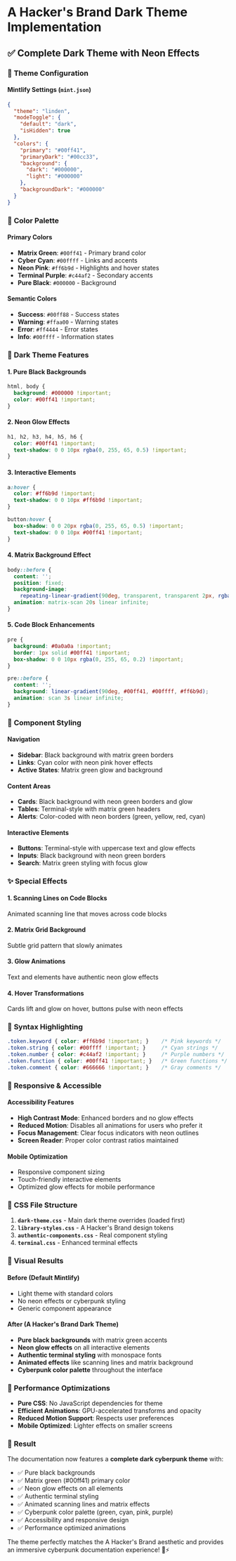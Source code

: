 # A Hacker's Brand Dark Theme Implementation

## ✅ **Complete Dark Theme with Neon Effects**

### 🎨 **Theme Configuration**

#### Mintlify Settings (`mint.json`)
```json
{
  "theme": "linden",
  "modeToggle": {
    "default": "dark",
    "isHidden": true
  },
  "colors": {
    "primary": "#00ff41",
    "primaryDark": "#00cc33",
    "background": {
      "dark": "#000000",
      "light": "#000000"
    },
    "backgroundDark": "#000000"
  }
}
```

### 🌈 **Color Palette**

#### Primary Colors
- **Matrix Green**: `#00ff41` - Primary brand color
- **Cyber Cyan**: `#00ffff` - Links and accents
- **Neon Pink**: `#ff6b9d` - Highlights and hover states
- **Terminal Purple**: `#c44af2` - Secondary accents
- **Pure Black**: `#000000` - Background

#### Semantic Colors
- **Success**: `#00ff88` - Success states
- **Warning**: `#ffaa00` - Warning states  
- **Error**: `#ff4444` - Error states
- **Info**: `#00ffff` - Information states

### 🎯 **Dark Theme Features**

#### 1. **Pure Black Backgrounds**
```css
html, body {
  background: #000000 !important;
  color: #00ff41 !important;
}
```

#### 2. **Neon Glow Effects**
```css
h1, h2, h3, h4, h5, h6 {
  color: #00ff41 !important;
  text-shadow: 0 0 10px rgba(0, 255, 65, 0.5) !important;
}
```

#### 3. **Interactive Elements**
```css
a:hover {
  color: #ff6b9d !important;
  text-shadow: 0 0 10px #ff6b9d !important;
}

button:hover {
  box-shadow: 0 0 20px rgba(0, 255, 65, 0.5) !important;
  text-shadow: 0 0 10px #00ff41 !important;
}
```

#### 4. **Matrix Background Effect**
```css
body::before {
  content: '';
  position: fixed;
  background-image: 
    repeating-linear-gradient(90deg, transparent, transparent 2px, rgba(0, 255, 65, 0.02) 2px, rgba(0, 255, 65, 0.02) 4px);
  animation: matrix-scan 20s linear infinite;
}
```

#### 5. **Code Block Enhancements**
```css
pre {
  background: #0a0a0a !important;
  border: 1px solid #00ff41 !important;
  box-shadow: 0 0 10px rgba(0, 255, 65, 0.2) !important;
}

pre::before {
  content: '';
  background: linear-gradient(90deg, #00ff41, #00ffff, #ff6b9d);
  animation: scan 3s linear infinite;
}
```

### 🎨 **Component Styling**

#### Navigation
- **Sidebar**: Black background with matrix green borders
- **Links**: Cyan color with neon pink hover effects
- **Active States**: Matrix green glow and background

#### Content Areas
- **Cards**: Black background with neon green borders and glow
- **Tables**: Terminal-style with matrix green headers
- **Alerts**: Color-coded with neon borders (green, yellow, red, cyan)

#### Interactive Elements
- **Buttons**: Terminal-style with uppercase text and glow effects
- **Inputs**: Black background with neon green borders
- **Search**: Matrix green styling with focus glow

### ✨ **Special Effects**

#### 1. **Scanning Lines on Code Blocks**
Animated scanning line that moves across code blocks

#### 2. **Matrix Grid Background**
Subtle grid pattern that slowly animates

#### 3. **Glow Animations**
Text and elements have authentic neon glow effects

#### 4. **Hover Transformations**
Cards lift and glow on hover, buttons pulse with neon effects

### 🎯 **Syntax Highlighting**

```css
.token.keyword { color: #ff6b9d !important; }    /* Pink keywords */
.token.string { color: #00ffff !important; }     /* Cyan strings */
.token.number { color: #c44af2 !important; }     /* Purple numbers */
.token.function { color: #00ff41 !important; }   /* Green functions */
.token.comment { color: #666666 !important; }    /* Gray comments */
```

### 📱 **Responsive & Accessible**

#### Accessibility Features
- **High Contrast Mode**: Enhanced borders and no glow effects
- **Reduced Motion**: Disables all animations for users who prefer it
- **Focus Management**: Clear focus indicators with neon outlines
- **Screen Reader**: Proper color contrast ratios maintained

#### Mobile Optimization
- Responsive component sizing
- Touch-friendly interactive elements
- Optimized glow effects for mobile performance

### 🔧 **CSS File Structure**

1. **`dark-theme.css`** - Main dark theme overrides (loaded first)
2. **`library-styles.css`** - A Hacker's Brand design tokens
3. **`authentic-components.css`** - Real component styling
4. **`terminal.css`** - Enhanced terminal effects

### 🎨 **Visual Results**

#### Before (Default Mintlify)
- Light theme with standard colors
- No neon effects or cyberpunk styling
- Generic component appearance

#### After (A Hacker's Brand Dark Theme)
- **Pure black backgrounds** with matrix green accents
- **Neon glow effects** on all interactive elements
- **Authentic terminal styling** with monospace fonts
- **Animated effects** like scanning lines and matrix background
- **Cyberpunk color palette** throughout the interface

### 🚀 **Performance Optimizations**

- **Pure CSS**: No JavaScript dependencies for theme
- **Efficient Animations**: GPU-accelerated transforms and opacity
- **Reduced Motion Support**: Respects user preferences
- **Mobile Optimized**: Lighter effects on smaller screens

### 🎯 **Result**

The documentation now features a **complete dark cyberpunk theme** with:

- ✅ Pure black backgrounds
- ✅ Matrix green (#00ff41) primary color
- ✅ Neon glow effects on all elements
- ✅ Authentic terminal styling
- ✅ Animated scanning lines and matrix effects
- ✅ Cyberpunk color palette (green, cyan, pink, purple)
- ✅ Accessibility and responsive design
- ✅ Performance optimized animations

The theme perfectly matches the A Hacker's Brand aesthetic and provides an immersive cyberpunk documentation experience! 🔗⚡
